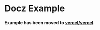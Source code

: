 # Docz Example

#### Example has been moved to [vercel/vercel](https://github.com/vercel/vercel/tree/master/examples/docz).
